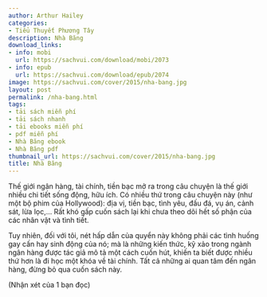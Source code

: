 ```yaml
---
author: Arthur Hailey
categories:
- Tiểu Thuyết Phương Tây
description: Nhà Băng
download_links:
- info: mobi
  url: https://sachvui.com/download/mobi/2073
- info: epub
  url: https://sachvui.com/download/epub/2074
image: https://sachvui.com/cover/2015/nha-bang.jpg
layout: post
permalink: /nha-bang.html
tags:
- tải sách miễn phí
- tải sách nhanh
- tải ebooks miễn phí
- pdf miễn phí
- Nhà Băng ebook
- Nhà Băng pdf
thumbnail_url: https://sachvui.com/cover/2015/nha-bang.jpg
title: Nhà Băng
---
```


 <div class="item-desc text-justify"> <p>Thế giới ngân hàng, tài chính, tiền bạc mở ra trong câu chuyện là thế giới nhiều chi tiết sống động, hữu ích. Có nhiều thứ trong câu chuyện này (như một bộ phim của Hollywood): địa vị, tiền bạc, tình yêu, đấu đá, vụ án, cảnh sát, lừa lọc,… Rất khó gấp cuốn sách lại khi chưa theo dõi hết số phận của các nhân vật và tình tiết.</p><p>Tuy nhiên, đối với tôi, nét hấp dẫn của quyển này không phải các tình huống gay cấn hay sinh động của nó; mà là những kiến thức, kỹ xảo trong ngành ngân hàng được tác giả mô tả một cách cuốn hút, khiến ta biết được nhiều thứ hơn là đi học một khóa về tài chính. Tất cả những ai quan tâm đến ngân hàng, đừng bỏ qua cuốn sách này.</p><p>(Nhận xét của 1 bạn đọc)</p> </div>